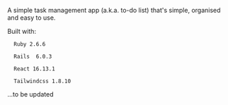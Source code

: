 A simple task management app (a.k.a. to-do list) that's simple, organised and easy to use.

Built with:
      
      Ruby 2.6.6

      Rails  6.0.3

      React 16.13.1

      Tailwindcss 1.8.10


...to be updated
